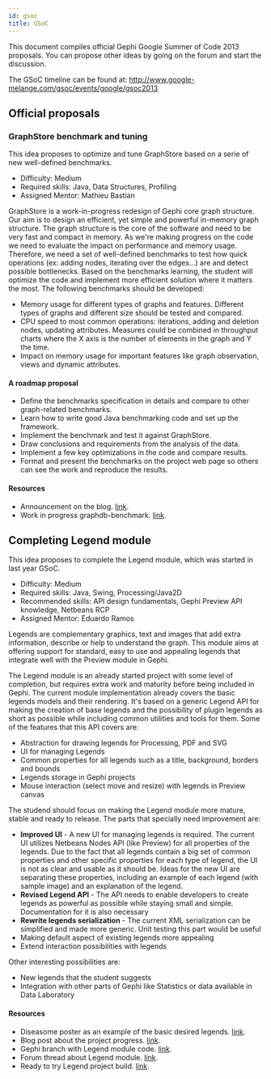 ```yaml
---
id: gsoc
title: GSoC
---
```


This document compiles official Gephi Google Summer of Code 2013 proposals. You can propose other ideas by going on the forum and start the discussion.

The GSoC timeline can be found at: http://www.google-melange.com/gsoc/events/google/gsoc2013

## Official proposals

### GraphStore benchmark and tuning

This idea proposes to optimize and tune GraphStore based on a serie of new well-defined benchmarks.

* Difficulty: Medium
* Required skills: Java, Data Structures, Profiling
* Assigned Mentor: Mathieu Bastian

GraphStore is a work-in-progress redesign of Gephi core graph structure. Our aim is to design an efficient, yet simple and powerful in-memory graph structure. The graph structure is the core of the software and need to be very fast and compact in memory. As we're making progress on the code we need to evaluate the impact on performance and memory usage. Therefore, we need a set of well-defined benchmarks to test how quick operations (ex: adding nodes, iterating over the edges...) are and detect possible bottlenecks. Based on the benchmarks learning, the student will optimize the code and implement more efficient solution where it matters the most.
The following benchmarks should be developed:

* Memory usage for different types of graphs and features. Different types of graphs and different size should be tested and compared.
* CPU speed to most common operations: iterations, adding and deletion nodes, updating attributes. Measures could be combined in throughput charts where the X axis is the number of elements in the graph and Y the time.
* Impact on memory usage for important features like graph observation, views and dynamic attributes.

#### A roadmap proposal

* Define the benchmarks specification in details and compare to other graph-related benchmarks.
* Learn how to write good Java benchmarking code and set up the framework.
* Implement the benchmark and test it against GraphStore.
* Draw conclusions and requirements from the analysis of the data.
* Implement a few key optimizations in the code and compare results.
* Format and present the benchmarks on the project web page so others can see the work and reproduce the results.

#### Resources

* Announcement on the blog. [link](https://blog.gephi.org/2013/rebuilding-gephis-core-for-the-0-9-version/).
* Work in progress graphdb-benchmark. [link](https://code.google.com/p/graphdb-bench/).

## Completing Legend module

This idea proposes to complete the Legend module, which was started in last year GSoC.

* Difficulty: Medium
* Required skills: Java, Swing, Processing/Java2D
* Recommended skills: API design fundamentals, Gephi Preview API knowledge, Netbeans RCP
* Assigned Mentor: Eduardo Ramos

Legends are complementary graphics, text and images that add extra information, describe or help to understand the graph. This module aims at offering support for standard, easy to use and appealing legends that integrate well with the Preview module in Gephi.

The Legend module is an already started project with some level of completion, but requires extra work and maturity before being included in Gephi. The current module implementation already covers the basic legends models and their rendering. It's based on a generic Legend API for making the creation of base legends and the possibility of plugin legends as short as possible while including common utilities and tools for them. Some of the features that this API covers are:

* Abstraction for drawing legends for Processing, PDF and SVG
* UI for managing Legends
* Common properties for all legends such as a title, background, borders and bounds
* Legends storage in Gephi projects
* Mouse interaction (select move and resize) with legends in Preview canvas

The studend should focus on making the Legend module more mature, stable and ready to release. The parts that specially need improvement are:

* **Improved UI** - A new UI for managing legends is required. The current UI utilizes Netbeans Nodes API (like Preview) for all properties of the legends. Due to the fact that all legends contain a big set of common properties and other specific properties for each type of legend, the UI is not as clear and usable as it should be. Ideas for the new UI are separating these properties, including an example of each legend (with sample image) and an explanation of the legend.
* **Revised Legend API** - The API needs to enable developers to create legends as powerful as possible while staying small and simple. Documentation for it is also necessary
* **Rewrite legends serialization** - The current XML serialization can be simplified and made more generic. Unit testing this part would be useful
* Making default aspect of existing legends more appealing
* Extend interaction possibilities with legends

Other interesting possibilities are:
* New legends that the student suggests
* Integration with other parts of Gephi like Statistics or data available in Data Laboratory

#### Resources

* Diseasome poster as an example of the basic desired legends. [link](http://diseasome.eu/poster.html).
* Blog post about the project progress. [link](https://blog.gephi.org/2012/gsoc-legend-module).
* Gephi branch with Legend module code. [link](https://github.com/edubecks/gephi).
* Forum thread about Legend module. [link](http://forum.gephi.org/viewtopic.php?t=1774).
* Ready to try Legend project build. [link](https://dl.dropbox.com/u/916968/Gephi/legend-20121111.zip).
